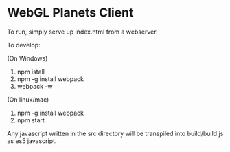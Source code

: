 # WebGL Planets Client

To run, simply serve up index.html from a webserver.

To develop:

(On Windows)
1. npm istall
2. npm -g install webpack
3. webpack -w

(On linux/mac)
1. npm -g install webpack
2. npm start

Any javascript written in the src directory will be transpiled into build/build.js as es5 javascript.
